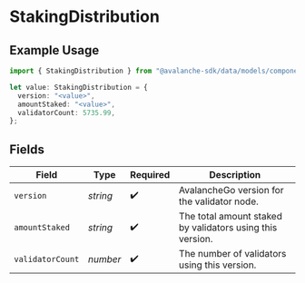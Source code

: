 # StakingDistribution

## Example Usage

```typescript
import { StakingDistribution } from "@avalanche-sdk/data/models/components";

let value: StakingDistribution = {
  version: "<value>",
  amountStaked: "<value>",
  validatorCount: 5735.99,
};
```

## Fields

| Field                                                     | Type                                                      | Required                                                  | Description                                               |
| --------------------------------------------------------- | --------------------------------------------------------- | --------------------------------------------------------- | --------------------------------------------------------- |
| `version`                                                 | *string*                                                  | :heavy_check_mark:                                        | AvalancheGo version for the validator node.               |
| `amountStaked`                                            | *string*                                                  | :heavy_check_mark:                                        | The total amount staked by validators using this version. |
| `validatorCount`                                          | *number*                                                  | :heavy_check_mark:                                        | The number of validators using this version.              |